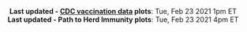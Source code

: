 <p align="center">
    <b>Last updated - <a href="https://covid.cdc.gov/covid-data-tracker/#vaccinations" target="_blank">CDC vaccination data</a> plots</b>: Tue, Feb 23 2021 1pm ET<br>
    <b>Last updated - Path to Herd Immunity plots</b>: Tue, Feb 23 2021 4pm ET
    </p>